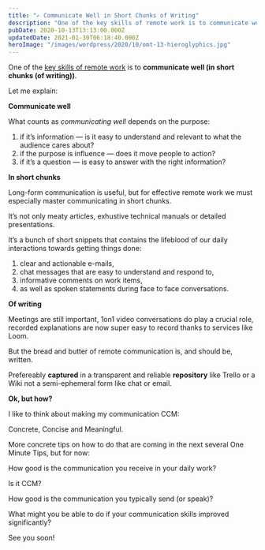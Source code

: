 ```yaml
---
title: "✍️ Communicate Well in Short Chunks of Writing"
description: "One of the key skills of remote work is to communicate well (in short chunks (of writing)). Let me explain: Communicate well What counts as communicating well depends on the purpose: 1. if it’s inf..."
pubDate: 2020-10-13T13:13:00.000Z
updatedDate: 2021-01-30T06:18:40.000Z
heroImage: "/images/wordpress/2020/10/omt-13-hieroglyphics.jpg"
---
```

One of the [key skills of remote work](https://fluidcircle.net/keyskills/?ref=localhost) is to **communicate well (in short chunks (of writing))**.

Let me explain:

**Communicate well**

What counts as *communicating well* depends on
the purpose:

1. if it’s information — is it easy to understand and relevant to
   what the audience cares about?
2. if the purpose is influence — does it move people to action?
3. if it’s a question — is easy to answer with the right
   information?

**In short chunks**

Long-form communication is useful, but for effective remote work
we must especially master communicating in short chunks.

It’s not only meaty articles, exhustive technical manuals or
detailed presentations.

It’s a bunch of short snippets that contains the lifeblood of
our daily interactions towards getting things done:

1. clear and actionable e-mails,
2. chat messages that are easy to understand and respond to,
3. informative comments on work items,
4. as well as spoken statements during face to face
   conversations.

**Of writing**

Meetings are still important, 1on1 video conversations do play a
crucial role, recorded explanations are now super easy to record
thanks to services like Loom.

But the bread and butter of remote communication is, and should
be, written.

Prefereably **captured** in a transparent
and reliable **repository** like Trello
or a Wiki not a semi-ephemeral form like chat or email.

**Ok, but how?**

I like to think about making my communication CCM:

Concrete, Concise and Meaningful.

More concrete tips on how to do that are coming in the next
several One Minute Tips, but for now:

How good is the communication you receive in your daily work?

Is it CCM?

How good is the communication you typically send (or speak)?

What might you be able to do if your communication skills
improved significantly?

See you soon!